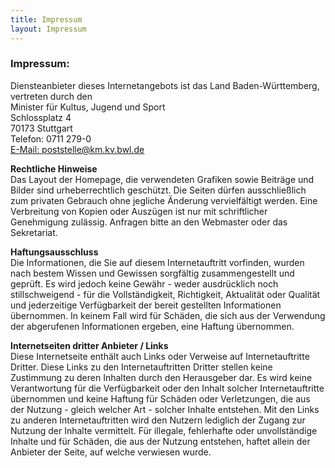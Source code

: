 ```yaml
---
title: Impressum
layout: Impressum
---
```



<h3>
  <i class="fa fa-pencil-square-o">
  </i>
  Impressum:
</h3>
<p>
  Diensteanbieter dieses Internetangebots ist das Land Baden-Württemberg, vertreten durch den
  <br>
  Minister für Kultus, Jugend und Sport
  <br>
  Schlossplatz 4
  <br>
  70173 Stuttgart
  <br>
  <i class="fa fa-phone">
  </i>
  Telefon: 0711 279-0
  <br>
  <a href="mailto:poststelle@km.kv.bwl.de">
    <i class="fa fa-envelope">
    </i>
    E-Mail: poststelle@km.kv.bwl.de
  </a>
</p>
<p>
  <b>
    Rechtliche Hinweise
  </b>
  <br>
  Das Layout der Homepage, die verwendeten Grafiken sowie Beiträge und Bilder sind urheberrechtlich geschützt. Die Seiten dürfen ausschließlich zum privaten Gebrauch ohne jegliche Änderung vervielfältigt werden. Eine Verbreitung von Kopien oder Auszügen ist nur mit schriftlicher Genehmigung zulässig. Anfragen bitte an den Webmaster oder das Sekretariat.
</p>
<p>
  <b>
    Haftungsausschluss
  </b>
  <br>
  Die Informationen, die Sie auf diesem Internetauftritt vorfinden, wurden nach bestem Wissen und Gewissen sorgfältig zusammengestellt und geprüft. Es wird jedoch keine Gewähr - weder ausdrücklich noch stillschweigend - für die Vollständigkeit, Richtigkeit, Aktualität oder Qualität und jederzeitige Verfügbarkeit der bereit gestellten Informationen übernommen. In keinem Fall wird für Schäden, die sich aus der Verwendung der abgerufenen Informationen ergeben, eine Haftung übernommen.
  
  <p>
    <b>
      Internetseiten dritter Anbieter / Links
    </b>
    <br>
    Diese Internetseite enthält auch Links oder Verweise auf Internetauftritte Dritter. Diese Links zu den Internetauftritten Dritter stellen keine Zustimmung zu deren Inhalten durch den Herausgeber dar. Es wird keine Verantwortung für die Verfügbarkeit oder den Inhalt solcher Internetauftritte übernommen und keine Haftung für Schäden oder Verletzungen, die aus der Nutzung - gleich welcher Art - solcher Inhalte entstehen. Mit den Links zu anderen Internetauftritten wird den Nutzern lediglich der Zugang zur Nutzung der Inhalte vermittelt. Für illegale, fehlerhafte oder unvollständige Inhalte und für Schäden, die aus der Nutzung entstehen, haftet allein der Anbieter der Seite, auf welche verwiesen wurde.
</p>
